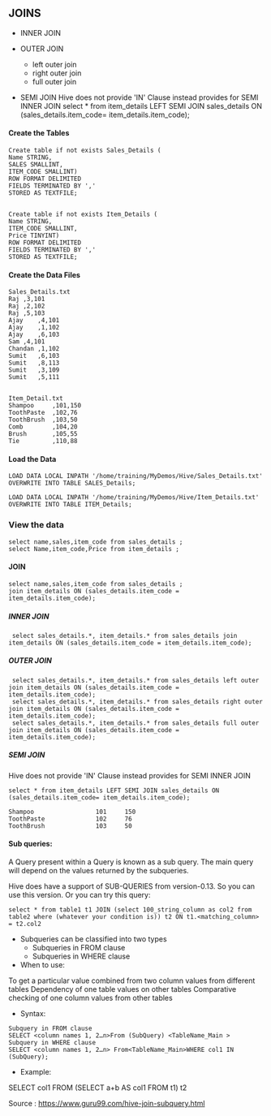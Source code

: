 ## JOINS

* INNER JOIN

* OUTER JOIN
  * left outer join
  * right outer join
  * full outer join

* SEMI JOIN
Hive does not provide 'IN' Clause instead provides  for SEMI INNER JOIN
select * from item_details LEFT SEMI JOIN sales_details ON (sales_details.item_code= item_details.item_code);

#### Create the Tables
```
Create table if not exists Sales_Details (
Name STRING,
SALES SMALLINT,
ITEM_CODE SMALLINT)
ROW FORMAT DELIMITED
FIELDS TERMINATED BY ','
STORED AS TEXTFILE;


Create table if not exists Item_Details (
Name STRING,
ITEM_CODE SMALLINT,
Price TINYINT)
ROW FORMAT DELIMITED
FIELDS TERMINATED BY ','
STORED AS TEXTFILE;
```

#### Create the Data Files
```
Sales_Details.txt
Raj	,3,101
Raj	,2,102
Raj	,5,103
Ajay	,4,101
Ajay	,1,102
Ajay	,6,103
Sam	,4,101
Chandan	,1,102
Sumit	,6,103
Sumit	,8,113
Sumit	,3,109
Sumit	,5,111


Item_Detail.txt
Shampoo		,101,150
ToothPaste	,102,76
ToothBrush	,103,50
Comb		,104,20
Brush		,105,55
Tie 		,110,88
```

#### Load the Data
```
LOAD DATA LOCAL INPATH '/home/training/MyDemos/Hive/Sales_Details.txt'
OVERWRITE INTO TABLE SALES_Details;

LOAD DATA LOCAL INPATH '/home/training/MyDemos/Hive/Item_Details.txt'
OVERWRITE INTO TABLE ITEM_Details;
```

### View the data
```
select name,sales,item_code from sales_details ;
select Name,item_code,Price from item_details ;
```

#### JOIN
```
select name,sales,item_code from sales_details ;
join item_details ON (sales_details.item_code = item_details.item_code);
```

##### INNER JOIN

```
 select sales_details.*, item_details.* from sales_details join item_details ON (sales_details.item_code = item_details.item_code);
```
##### OUTER JOIN

```
 select sales_details.*, item_details.* from sales_details left outer join item_details ON (sales_details.item_code = item_details.item_code);
 select sales_details.*, item_details.* from sales_details right outer join item_details ON (sales_details.item_code = item_details.item_code);
 select sales_details.*, item_details.* from sales_details full outer join item_details ON (sales_details.item_code = item_details.item_code);
```

##### SEMI JOIN

Hive does not provide 'IN' Clause instead provides  for SEMI INNER JOIN
```
select * from item_details LEFT SEMI JOIN sales_details ON (sales_details.item_code= item_details.item_code);

Shampoo                 101     150
ToothPaste              102     76
ToothBrush              103     50
```

#### Sub queries:
A Query present within a Query is known as a sub query. The main query will depend on the values returned by the subqueries.

Hive does have a support of SUB-QUERIES from version-0.13. So you can use this version. Or you can try this query:
```
select * from table1 t1 JOIN (select 100_string_column as col2 from table2 where (whatever your condition is)) t2 ON t1.<matching_column> = t2.col2
```

* Subqueries can be classified into two types
    * Subqueries in FROM clause
    * Subqueries in WHERE clause
* When to use:

To get a particular value combined from two column values from different tables
Dependency of one table values on other tables
Comparative checking of one column values from other tables

* Syntax:

```
Subquery in FROM clause
SELECT <column names 1, 2…n>From (SubQuery) <TableName_Main >
Subquery in WHERE clause
SELECT <column names 1, 2…n> From<TableName_Main>WHERE col1 IN (SubQuery);
```
* Example:

SELECT col1 FROM (SELECT a+b AS col1 FROM t1) t2

Source : https://www.guru99.com/hive-join-subquery.html

